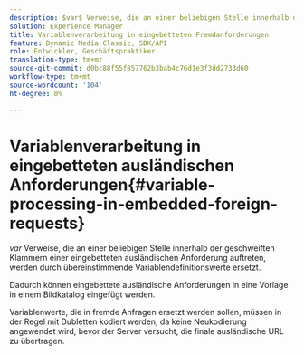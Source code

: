 ```yaml
---
description: $var$ Verweise, die an einer beliebigen Stelle innerhalb der geschweiften Klammern einer eingebetteten ausländischen Anforderung auftreten, werden durch übereinstimmende Variablendefinitionswerte ersetzt.
solution: Experience Manager
title: Variablenverarbeitung in eingebetteten Fremdanforderungen
feature: Dynamic Media Classic, SDK/API
role: Entwickler, Geschäftspraktiker
translation-type: tm+mt
source-git-commit: d0bc88f55f857762b3bab4c76d1e3f3dd2733d60
workflow-type: tm+mt
source-wordcount: '104'
ht-degree: 0%

---
```



# Variablenverarbeitung in eingebetteten ausländischen Anforderungen{#variable-processing-in-embedded-foreign-requests}

$var$ Verweise, die an einer beliebigen Stelle innerhalb der geschweiften Klammern einer eingebetteten ausländischen Anforderung auftreten, werden durch übereinstimmende Variablendefinitionswerte ersetzt.

Dadurch können eingebettete ausländische Anforderungen in eine Vorlage in einem Bildkatalog eingefügt werden.

Variablenwerte, die in fremde Anfragen ersetzt werden sollen, müssen in der Regel mit Dubletten kodiert werden, da keine Neukodierung angewendet wird, bevor der Server versucht, die finale ausländische URL zu übertragen.
